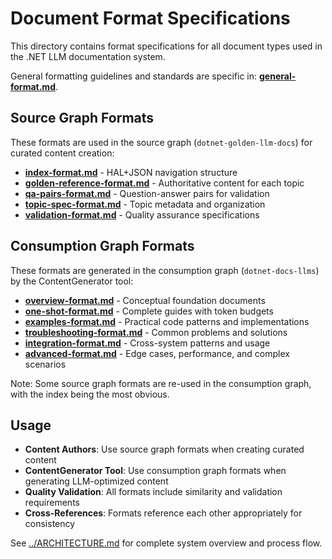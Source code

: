 # Document Format Specifications

This directory contains format specifications for all document types used in the .NET LLM documentation system.

General formatting guidelines and standards are specific in: **[general-format.md](general-format.md)**.

## Source Graph Formats

These formats are used in the source graph (`dotnet-golden-llm-docs`) for curated content creation:

- **[index-format.md](index-format.md)** - HAL+JSON navigation structure
- **[golden-reference-format.md](golden-reference-format.md)** - Authoritative content for each topic
- **[qa-pairs-format.md](qa-pairs-format.md)** - Question-answer pairs for validation
- **[topic-spec-format.md](topic-spec-format.md)** - Topic metadata and organization
- **[validation-format.md](validation-format.md)** - Quality assurance specifications

## Consumption Graph Formats

These formats are generated in the consumption graph (`dotnet-docs-llms`) by the ContentGenerator tool:

- **[overview-format.md](overview-format.md)** - Conceptual foundation documents
- **[one-shot-format.md](one-shot-format.md)** - Complete guides with token budgets
- **[examples-format.md](examples-format.md)** - Practical code patterns and implementations
- **[troubleshooting-format.md](troubleshooting-format.md)** - Common problems and solutions
- **[integration-format.md](integration-format.md)** - Cross-system patterns and usage
- **[advanced-format.md](advanced-format.md)** - Edge cases, performance, and complex scenarios

Note: Some source graph formats are re-used in the consumption graph, with the index being the most obvious.

## Usage

- **Content Authors**: Use source graph formats when creating curated content
- **ContentGenerator Tool**: Use consumption graph formats when generating LLM-optimized content
- **Quality Validation**: All formats include similarity and validation requirements
- **Cross-References**: Formats reference each other appropriately for consistency

See [../ARCHITECTURE.md](../ARCHITECTURE.md) for complete system overview and process flow.